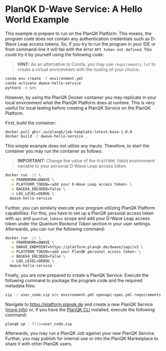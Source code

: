 # PlanQK D-Wave Service: A Hello World Example

This example is prepare to run on the PlanQK Platform.
This means, the program code does not contain any authentication credentials such as D-Wave Leap access tokens.
So, if you try to run the program in your IDE or from command-line it will fail with the error `API token not defined`.
You could try it by yourself using the following code:

> **HINT:**
> As an alternative to Conda, you may use `requirements.txt` to create a virtual environment with the tooling of your choice.

```bash
conda env create -f environment.yml
conda activate dwave-hello-service
python3 -m src
```

However, by using the PlanQK Docker container you may replicate in your local environment what the PlanQK Platform does at runtime.
This is very useful for local testing before creating a PlanQK Service on the PlanQK Platform.

First, build the container:

```bash
docker pull ghcr.io/planqk/job-template:latest-base-1.0.0
docker build -t dwave-hello-service .
```

This simple example does not utilize any inputs.
Therefore, to start the container you may run the container as follows:

> **IMPORTANT:**
> Change the value of the `PLATFORM_TOKEN` environment variable to your personal D-Wave Leap access token.

```bash
docker run -it \
  -e FRAMEWORK=DWAVE \
  -e PLATFORM_TOKEN=<add your D-Wave Leap access token> \
  -e BASE64_ENCODED=false \
  -e LOG_LEVEL=DEBUG \
  dwave-hello-service
```

Further, you can similarly execute your program utilizing PlanQK Platform capabilities.
For this, you have to set up a PlanQK personal access token with `api` and `quantum_tokens` scope and add your D-Wave Leap access token under the _Quantum Backend Token_ section in your user settings.
Afterwards, you can run the following command:

```bash
docker run -it \
  -e FRAMEWORK=DWAVE \
  -e DWAVE_ENDPOINT=https://platform.planqk.de/dwave/sapi/v2 \
  -e PLATFORM_TOKEN=<add your PlanQK personal access token> \
  -e BASE64_ENCODED=false \
  -e LOG_LEVEL=DEBUG \
  dwave-hello-service
```

Finally, you are now prepared to create a PlanQK Service.
Execute the following command to package the program code and the required metadata files:

```bash
zip -r user_code.zip src environment.yml openapi-spec.yml requirements.txt
```

Navigate to <https://platform.planqk.de> and create a new PlanQK Service ([more info](https://docs.platform.planqk.de/en/latest/platform_instructions/service_platform.html#deploy-services-on-the-planqk-platform)) or, if you have the [PlanQK CLI](https://docs.platform.planqk.de/en/latest/platform_instructions/service_platform.html#using-the-planqk-cli) installed, execute the following command:

```bash
planqk up --file=user_code.zip
```

Afterwards, you may run a PlanQK Job against your new PlanQK Service.
Further, you may publish for internal use or into the PlanQK Marketplace to share it with other PlanQK users.
